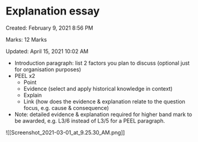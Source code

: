 # Explanation essay

Created: February 9, 2021 8:56 PM

Marks: 12 Marks

Updated: April 15, 2021 10:02 AM

- Introduction paragraph: list 2 factors you plan to discuss (optional just for organisation purposes)
- PEEL x2
    - Point
    - Evidence (select and apply historical knowledge in context)
    - Explain
    - Link (how does the evidence & explanation relate to the question focus, e.g. cause & consequence)
- Note: detailed evidence & explanation required for higher band mark to be awarded, e.g. L3/6 instead of L3/5 for a PEEL paragraph.

![[Screenshot_2021-03-01_at_9.25.30_AM.png]]